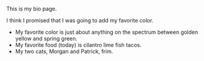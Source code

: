 This is my bio page.

I think I promised that I was going to add my favorite color.
- My favorite color is just about anything on the spectrum between golden yellow and spring green.
- My favorite food (today) is cilantro lime fish tacos.
- My two cats, Morgan and Patrick, frim.
